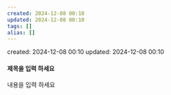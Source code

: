```yaml
---
created: 2024-12-08 00:10
updated: 2024-12-08 00:10
tags: []
alias: []
---
```


created: 2024-12-08 00:10
updated: 2024-12-08 00:10

#### 제목을 입력 하세요

내용을 입력 하세요
